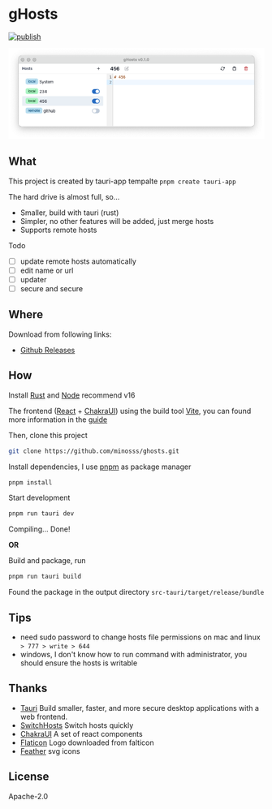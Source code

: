 # gHosts

[![publish](https://github.com/minosss/ghosts/actions/workflows/publish.yml/badge.svg)](https://github.com/minosss/ghosts/actions/workflows/publish.yml)

![screenshot](/screenshot.png)

## What

This project is created by tauri-app tempalte `pnpm create tauri-app`

The hard drive is almost full, so...

- Smaller, build with tauri (rust)
- Simpler, no other features will be added, just merge hosts
- Supports remote hosts

Todo

- [ ] update remote hosts automatically
- [ ] edit name or url
- [ ] updater
- [ ] secure and secure

## Where

Download from following links:

- [Github Releases](https://github.com/minosss/ghosts/releases/)

## How

Install [Rust](https://www.rust-lang.org) and [Node](https://www.nodejs.org) recommend v16

The frontend ([React](https://github.com/facebook/react) + [ChakraUI](https://github.com/chakra-ui/chakra-ui)) using the build tool [Vite](https://vitejs.dev), you can found more information in the [guide](https://vitejs.dev/guide/)

Then, clone this project

```sh
git clone https://github.com/minosss/ghosts.git
```

Install dependencies, I use [pnpm](https://pnpm.io) as package manager

```sh
pnpm install
```

Start development

```sh
pnpm run tauri dev
```

Compiling... Done!

**OR**

Build and package, run

```sh
pnpm run tauri build
```

Found the package in the output directory `src-tauri/target/release/bundle`

## Tips

- need sudo password to change hosts file permissions on mac and linux `> 777 > write > 644`
- windows, I don't know how to run command with administrator, you should ensure the hosts is writable

## Thanks

- [Tauri](https://github.com/tauri-apps/tauri) Build smaller, faster, and more secure desktop applications with a web frontend. 
- [SwitchHosts](https://github.com/oldj/SwitchHosts) Switch hosts quickly
- [ChakraUI](https://github.com/chakra-ui/chakra-ui) A set of react components
- [Flaticon](https://www.flaticon.com/free-icons/consolidation) Logo downloaded from falticon
- [Feather](https://feathericons.com/) svg icons

## License

Apache-2.0
